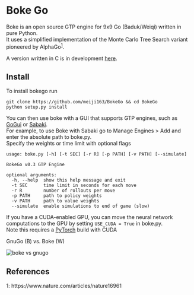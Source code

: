 # Boke Go
Boke is an open source GTP engine for 9x9 Go (Baduk/Weiqi) written in pure Python.\
It uses a simplified implementation of the Monte Carlo Tree Search variant pioneered by AlphaGo<sup>[1](#1)</sup>.

A version written in C is in development [here](https://github.com/dukehhong/bokego-c).

## Install
To install bokego run
```
git clone https://github.com/meiji163/BokeGo && cd BokeGo
python setup.py install
```
You can then use boke with a GUI that supports GTP engines, such as [GoGui](https://sourceforge.net/projects/gogui/) or [Sabaki](https://sabaki.yichuanshen.de/).\
For example, to use Boke with Sabaki go to Manage Engines > Add and enter the absolute path to boke.py.\
Specify the weights or time limit with optional flags
```
usage: boke.py [-h] [-t SEC] [-r R] [-p PATH] [-v PATH] [--simulate]

BokeGo v0.3 GTP Engine

optional arguments:
  -h, --help  show this help message and exit
  -t SEC      time limit in seconds for each move
  -r R        number of rollouts per move
  -p PATH     path to policy weights
  -v PATH     path to value weights
  --simulate  enable simulations to end of game (slow)
```

If you have a CUDA-enabled GPU, you can move the neural network computations to the GPU by setting
`USE_CUDA = True` in boke.py.\
Note this requires a [PyTorch](https://pytorch.org/get-started/locally/) build with CUDA

GnuGo (B) vs. Boke (W)


![boke vs gnugo](https://media.giphy.com/media/T9E8NcDPFe5PAdmyxT/giphy.gif)

## References
<div><a name="1">1</a>: https://www.nature.com/articles/nature16961</div>

